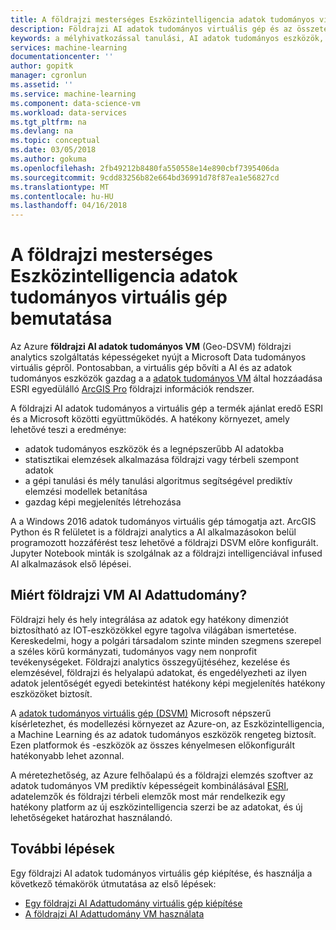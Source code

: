 ```yaml
---
title: A földrajzi mesterséges Eszközintelligencia adatok tudományos virtuálisgép - Azure bemutatása |} Microsoft Docs
description: Földrajzi AI adatok tudományos virtuális gép és az összetevők ismertetik.
keywords: a mélyhivatkozással tanulási, AI adatok tudományos eszközök, az adatok tudományos virtuális gépet, a földrajzi elemzés
services: machine-learning
documentationcenter: ''
author: gopitk
manager: cgronlun
ms.assetid: ''
ms.service: machine-learning
ms.component: data-science-vm
ms.workload: data-services
ms.tgt_pltfrm: na
ms.devlang: na
ms.topic: conceptual
ms.date: 03/05/2018
ms.author: gokuma
ms.openlocfilehash: 2fb49212b8480fa550558e14e890cbf7395406da
ms.sourcegitcommit: 9cdd83256b82e664bd36991d78f87ea1e56827cd
ms.translationtype: MT
ms.contentlocale: hu-HU
ms.lasthandoff: 04/16/2018
---
```

# <a name="introduction-to-the-geo-artificial-intelligence-data-science-virtual-machine"></a>A földrajzi mesterséges Eszközintelligencia adatok tudományos virtuális gép bemutatása

Az Azure **földrajzi AI adatok tudományos VM** (Geo-DSVM) földrajzi analytics szolgáltatás képességeket nyújt a Microsoft Data tudományos virtuális gépről. Pontosabban, a virtuális gép bővíti a AI és az adatok tudományos eszközök gazdag a a [adatok tudományos VM](overview.md) által hozzáadása ESRI egyedülálló [ArcGIS Pro](https://www.esri.com/arcgis/products/arcgis-pro/overview) földrajzi információk rendszer.

A földrajzi AI adatok tudományos a virtuális gép a termék ajánlat eredő ESRI és a Microsoft közötti együttműködés. A hatékony környezet, amely lehetővé teszi a eredménye:

- adatok tudományos eszközök és a legnépszerűbb AI adatokba
- statisztikai elemzések alkalmazása földrajzi vagy térbeli szempont adatok
- a gépi tanulási és mély tanulási algoritmus segítségével prediktív elemzési modellek betanítása
- gazdag képi megjelenítés létrehozása

A a Windows 2016 adatok tudományos virtuális gép támogatja azt. ArcGIS Python és R felületet is a földrajzi analytics a AI alkalmazásokon belül programozott hozzáférést tesz lehetővé a földrajzi DSVM előre konfigurált. Jupyter Notebook minták is szolgálnak az a földrajzi intelligenciával infused AI alkalmazások első lépései.


## <a name="why-geo-ai-data-science-vm"></a>Miért földrajzi VM AI Adattudomány? 

Földrajzi hely és hely integrálása az adatok egy hatékony dimenziót biztosítható az IOT-eszközökkel egyre tagolva világában ismertetése. Kereskedelmi, hogy a polgári társadalom szinte minden szegmens szerepel a széles körű kormányzati, tudományos vagy nem nonprofit tevékenységeket. Földrajzi analytics összegyűjtéséhez, kezelése és elemzésével, földrajzi és helyalapú adatokat, és engedélyezheti az ilyen adatok jelentőségét egyedi betekintést hatékony képi megjelenítés hatékony eszközöket biztosít. 

A [adatok tudományos virtuális gép (DSVM)](overview.md) Microsoft népszerű kísérletezhet, és modellezési környezet az Azure-on, az Eszközintelligencia, a Machine Learning és az adatok tudományos eszközök rengeteg biztosít. Ezen platformok és -eszközök az összes kényelmesen előkonfigurált hatékonyabb lehet azonnal. 

A méretezhetőség, az Azure felhőalapú és a földrajzi elemzés szoftver az adatok tudományos VM prediktív képességeit kombinálásával [ESRI](http://www.esri.com), adatelemzők és földrajzi térbeli elemzők most már rendelkezik egy hatékony platform az új eszközintelligencia szerzi be az adatokat, és új lehetőségeket határozhat használandó. 


## <a name="next-steps"></a>További lépések

Egy földrajzi AI adatok tudományos virtuális gép kiépítése, és használja a következő témakörök útmutatása az első lépések:

* [Egy földrajzi AI Adattudomány virtuális gép kiépítése](provision-geo-ai-dsvm.md)
* [A földrajzi AI Adattudomány VM használata](use-geo-ai-dsvm.md)
